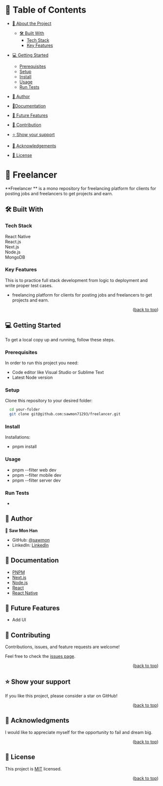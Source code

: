 <a name="readme-top"></a>

# 📗 Table of Contents

- [📖 About the Project](#about-project)

  - [🛠 Built With](#built-with)
    - [Tech Stack](#tech-stack)
    - [Key Features](#key-features)

- [💻 Getting Started](#getting-started)

  - [Prerequisites](#prerequisites)
  - [Setup](#setup)
  - [Install](#install)
  - [Usage](#usage)
  - [Run Tests](#runtests)

- [👥 Author](#authors)
- [🧾Documentation](#documentations)
- [🔭 Future Features](#features)
- [🤝 Contribution](#contributing)
- [⭐️ Show your support](#support)
- [🙏 Acknowledgements](#acknowledgements)
- [📝 License](#license)

<!-- PROJECT DESCRIPTION -->

# 📖  Freelancer <a name="about-project"></a>

**Freelancer ** is a mono repository for freelancing platform for clients for posting jobs and freelancers to get projects and earn.

## 🛠 Built With <a name="built-with"></a>

### Tech Stack
<a name="built-with">React Native</a><br>
<a name="built-with">React.js</a><br>
<a name="built-with">Next.js</a><br>
<a name="built-with">Node.js</a><br>
<a name="built-with">MongoDB</a><br>

<!-- Features -->

### Key Features <a name="key-features"></a>

This is to practice full stack development from logic to deployment and write proper test cases.

- freelancing platform for clients for posting jobs and freelancers to get projects and earn.

<p align="right">(<a href="#readme-top">back to top</a>)</p>

<!-- GETTING STARTED -->

## 💻 Getting Started <a name="getting-started"></a>

To get a local copy up and running, follow these steps.

### Prerequisites

In order to run this project you need:

- Code editor like Visual Studio or Sublime Text
- Latest Node version

### Setup

Clone this repository to your desired folder:

```sh
  cd your-folder
  git clone git@github.com:sawmon71293/freelancer.git
```

### Install

Installations:

- pnpm install

### Usage

- pnpm --filter web dev
- pnpm --filter mobile dev
- pnpm --filter server dev

### Run Tests <a name="runtests"></a>

- 

<!-- AUTHORS -->

## 👥 Author <a name="authors"></a>

👤 **Saw Mon Han**

- GitHub: [@sawmon](https://github.com/sawmon71293/)
- LinkedIn: [LinkedIn](https://www.linkedin.com/in/saw-mon-han/)

## 🧾 Documentation <a name="documentations"></a>

- [PNPM](https://pnpm.io/motivation)
- [Next.js](https://nextjs.org/docs)
- [Node.js](https://nodejs.org/docs/latest/api/)
- [React](https://react.dev/learn)
- [React Native](https://reactnative.dev/docs/getting-started)

## 🔭 Future Features <a name="features"></a>

- Add UI

<!-- CONTRIBUTING -->

## 🤝 Contributing <a name="contributing"></a>

Contributions, issues, and feature requests are welcome!

Feel free to check the [issues page](../../issues/).

<p align="right">(<a href="#readme-top">back to top</a>)</p>

<!-- SUPPORT -->

## ⭐️ Show your support <a name="support"></a>

If you like this project, please consider a star on GitHub!

<p align="right">(<a href="#readme-top">back to top</a>)</p>

<!-- ACKNOWLEDGEMENTS -->

## 🙏 Acknowledgments <a name="acknowledgements"></a>

I would like to appreciate myself for the opportunity to fail and dream big.

<p align="right">(<a href="#readme-top">back to top</a>)</p>

<!-- LICENSE -->

## 📝 License <a name="license"></a>

This project is [MIT](./LICENSE) licensed.

<p align="right">(<a href="#readme-top">back to top</a>)</p>


